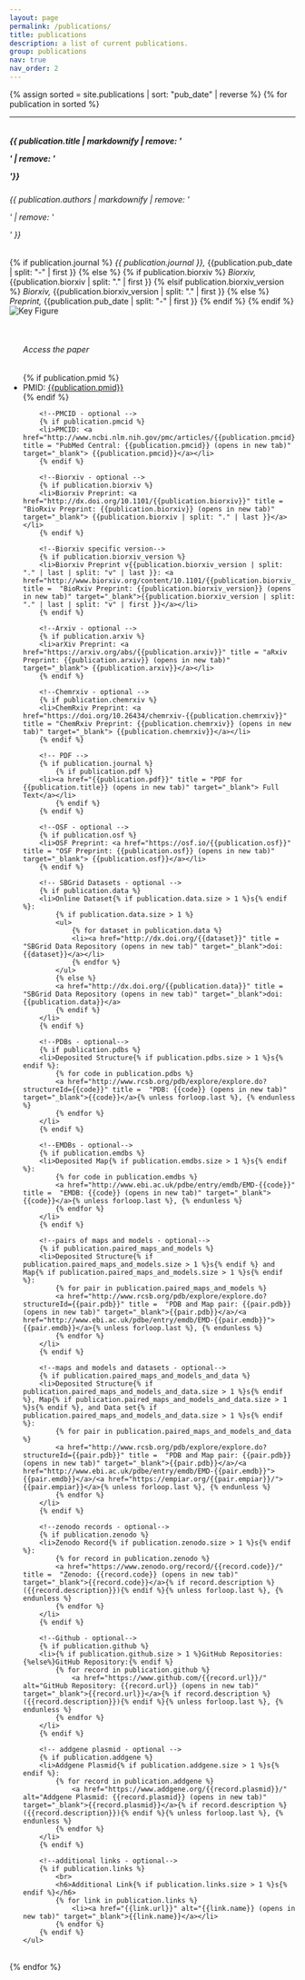 ```yaml
---
layout: page
permalink: /publications/
title: publications
description: a list of current publications.
group: publications
nav: true
nav_order: 2
---
```


<div class="container-fluid">

{% assign sorted = site.publications | sort: "pub_date" | reverse %}
{% for publication in sorted %}

<hr>
<div class="row" style="padding-top: 60px; margin-top: -60px;" id="{{publication.pmid}}">
	<div>
		<h5>{{ publication.title | markdownify  | remove: '<p>' | remove: '</p>'}}</h5>
		<h6>{{ publication.authors | markdownify | remove: '<p>' | remove: '</p>' }}</h6>
		{% if publication.journal %}
			<i>{{ publication.journal }},</i>
			{{publication.pub_date | split: "-" | first }}
		{% else %}
			{% if publication.biorxiv %}
			<i>Biorxiv,</i>
				{{publication.biorxiv | split: "." | first }}
			{% elsif publication.biorxiv_version %}
			<i>Biorxiv,</i>
				{{publication.biorxiv_version | split: "." | first }}
			{% else %}
			<i>Preprint,</i>
				{{publication.pub_date | split: "-" | first }}
			{% endif %}
		{% endif %}
	</div>
</div>

<div class="row" style="padding-top: 20px; margin-top: -20px">
	<div class="col-sm-6">
		<img class = "img-fluid" src = "{{publication.image}}" alt =  "Key Figure" style="max-height: 200px;">
	</div>
	<ul class="col-sm-6">
		<br>
		<h6>Access the paper</h6>
		<!--PMID-->
		{% if publication.pmid %}
		<li>PMID: <a href="http://www.ncbi.nlm.nih.gov/pubmed/{{publication.pmid}}" title = "PubMed: {{publication.pmid}} (opens in new tab)" target="_blank"> {{publication.pmid}}</a></li>
		{% endif %}

    	<!--PMCID - optional -->
    	{% if publication.pmcid %}
    	<li>PMCID: <a href="http://www.ncbi.nlm.nih.gov/pmc/articles/{{publication.pmcid}}" title = "PubMed Central: {{publication.pmcid}} (opens in new tab)" target="_blank"> {{publication.pmcid}}</a></li>
    	{% endif %}

    	<!--Biorxiv - optional -->
    	{% if publication.biorxiv %}
    	<li>Biorxiv Preprint: <a href="http://dx.doi.org/10.1101/{{publication.biorxiv}}" title =  "BioRxiv Preprint: {{publication.biorxiv}} (opens in new tab)" target="_blank"> {{publication.biorxiv | split: "." | last }}</a></li>
    	{% endif %}

    	<!--Biorxiv specific version-->
    	{% if publication.biorxiv_version %}
    	<li>Biorxiv Preprint v{{publication.biorxiv_version | split: "." | last | split: "v" | last }}: <a href="http://www.biorxiv.org/content/10.1101/{{publication.biorxiv_version}}" title =  "BioRxiv Preprint: {{publication.biorxiv_version}} (opens in new tab)" target="_blank">{{publication.biorxiv_version | split: "." | last | split: "v" | first }}</a></li>
    	{% endif %}

    	<!--Arxiv - optional -->
    	{% if publication.arxiv %}
    	<li>arXiv Preprint: <a href="https://arxiv.org/abs/{{publication.arxiv}}" title = "aRxiv Preprint: {{publication.arxiv}} (opens in new tab)" target="_blank"> {{publication.arxiv}}</a></li>
    	{% endif %}

    	<!--Chemrxiv - optional -->
    	{% if publication.chemrxiv %}
    	<li>ChemRxiv Preprint: <a href="https://doi.org/10.26434/chemrxiv-{{publication.chemrxiv}}" title = "ChemRxiv Preprint: {{publication.chemrxiv}} (opens in new tab)" target="_blank"> {{publication.chemrxiv}}</a></li>
    	{% endif %}

    	<!-- PDF -->
    	{% if publication.journal %}
    	    {% if publication.pdf %}
    	<li><a href="{{publication.pdf}}" title = "PDF for {{publication.title}} (opens in new tab)" target="_blank"> Full Text</a></li>
    	    {% endif %}
    	{% endif %}

    	<!--OSF - optional -->
    	{% if publication.osf %}
    	<li>OSF Preprint: <a href="https://osf.io/{{publication.osf}}" title = "OSF Preprint: {{publication.osf}} (opens in new tab)" target="_blank"> {{publication.osf}}</a></li>
    	{% endif %}

    	<!-- SBGrid Datasets - optional -->
    	{% if publication.data %}
    	<li>Online Dataset{% if publication.data.size > 1 %}s{% endif %}:
    		{% if publication.data.size > 1 %}
    		<ul>
    			{% for dataset in publication.data %}
    			<li><a href="http://dx.doi.org/{{dataset}}" title =  "SBGrid Data Repository (opens in new tab)" target="_blank">doi: {{dataset}}</a></li>
    			{% endfor %}
    		</ul>
    		{% else %}
    		<a href="http://dx.doi.org/{{publication.data}}" title =  "SBGrid Data Repository (opens in new tab)" target="_blank">doi: {{publication.data}}</a>
    		{% endif %}
    	</li>
    	{% endif %}

    	<!--PDBs - optional-->
    	{% if publication.pdbs %}
    	<li>Deposited Structure{% if publication.pdbs.size > 1 %}s{% endif %}:
    		{% for code in publication.pdbs %}
    		<a href="http://www.rcsb.org/pdb/explore/explore.do?structureId={{code}}" title =  "PDB: {{code}} (opens in new tab)" target="_blank">{{code}}</a>{% unless forloop.last %}, {% endunless %}
    		{% endfor %}
    	</li>
    	{% endif %}

    	<!--EMDBs - optional-->
    	{% if publication.emdbs %}
    	<li>Deposited Map{% if publication.emdbs.size > 1 %}s{% endif %}:
    		{% for code in publication.emdbs %}
    		<a href="http://www.ebi.ac.uk/pdbe/entry/emdb/EMD-{{code}}" title =  "EMDB: {{code}} (opens in new tab)" target="_blank">{{code}}</a>{% unless forloop.last %}, {% endunless %}
    		{% endfor %}
    	</li>
    	{% endif %}

    	<!--pairs of maps and models - optional-->
    	{% if publication.paired_maps_and_models %}
    	<li>Deposited Structure{% if publication.paired_maps_and_models.size > 1 %}s{% endif %} and Map{% if publication.paired_maps_and_models.size > 1 %}s{% endif %}:
    		{% for pair in publication.paired_maps_and_models %}
    		<a href="http://www.rcsb.org/pdb/explore/explore.do?structureId={{pair.pdb}}" title =  "PDB and Map pair: {{pair.pdb}} (opens in new tab)" target="_blank">{{pair.pdb}}</a>/<a href="http://www.ebi.ac.uk/pdbe/entry/emdb/EMD-{{pair.emdb}}">{{pair.emdb}}</a>{% unless forloop.last %}, {% endunless %}
    		{% endfor %}
    	</li>
    	{% endif %}

    	<!--maps and models and datasets - optional-->
    	{% if publication.paired_maps_and_models_and_data %}
    	<li>Deposited Structure{% if publication.paired_maps_and_models_and_data.size > 1 %}s{% endif %}, Map{% if publication.paired_maps_and_models_and_data.size > 1 %}s{% endif %}, and Data set{% if publication.paired_maps_and_models_and_data.size > 1 %}s{% endif %}:
    		{% for pair in publication.paired_maps_and_models_and_data %}
    		<a href="http://www.rcsb.org/pdb/explore/explore.do?structureId={{pair.pdb}}" title =  "PDB and Map pair: {{pair.pdb}} (opens in new tab)" target="_blank">{{pair.pdb}}</a>/<a href="http://www.ebi.ac.uk/pdbe/entry/emdb/EMD-{{pair.emdb}}">{{pair.emdb}}</a>/<a href="https://empiar.org/{{pair.empiar}}/">{{pair.empiar}}</a>{% unless forloop.last %}, {% endunless %}
    		{% endfor %}
    	</li>
    	{% endif %}

    	<!--zenodo records - optional-->
    	{% if publication.zenodo %}
    	<li>Zenodo Record{% if publication.zenodo.size > 1 %}s{% endif %}:
    		{% for record in publication.zenodo %}
    		<a href="https://www.zenodo.org/record/{{record.code}}/" title =  "Zenodo: {{record.code}} (opens in new tab)" target="_blank">{{record.code}}</a>{% if record.description %} ({{record.description}}){% endif %}{% unless forloop.last %}, {% endunless %}
    		{% endfor %}
    	</li>
    	{% endif %}

    	<!--Github - optional-->
    	{% if publication.github %}
    	<li>{% if publication.github.size > 1 %}GitHub Repositories:{%else%}GitHub Repository:{% endif %}
    		{% for record in publication.github %}
    			<a href="https://www.github.com/{{record.url}}/" alt="GitHub Repository: {{record.url}} (opens in new tab)" target="_blank">{{record.url}}</a>{% if record.description %} ({{record.description}}){% endif %}{% unless forloop.last %}, {% endunless %}
    		{% endfor %}
    	</li>
    	{% endif %}

    	<!-- addgene plasmid - optional -->
    	{% if publication.addgene %}
    	<li>Addgene Plasmid{% if publication.addgene.size > 1 %}s{% endif %}:
    		{% for record in publication.addgene %}
    			<a href="https://www.addgene.org/{{record.plasmid}}/" alt="Addgene Plasmid: {{record.plasmid}} (opens in new tab)" target="_blank">{{record.plasmid}}</a>{% if record.description %} ({{record.description}}){% endif %}{% unless forloop.last %}, {% endunless %}
    		{% endfor %}
    	</li>
    	{% endif %}

    	<!--additional links - optional-->
    	{% if publication.links %}
    		<br>
    		<h6>Additional Link{% if publication.links.size > 1 %}s{% endif %}</h6>
    		{% for link in publication.links %}
    			<li><a href="{{link.url}}" alt="{{link.name}} (opens in new tab)" target="_blank">{{link.name}}</a></li>
    		{% endfor %}
    	{% endif %}
    </ul>

</div>
<br>
{% endfor %}
</div>
